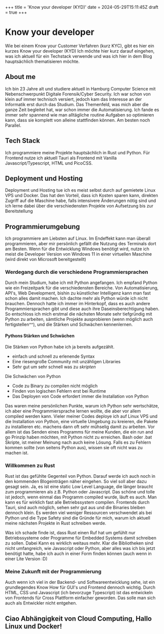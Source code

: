 +++
title = 'Know your developer (KYD)'
date = 2024-05-29T15:11:45Z
draft = true
+++

# Know your developer

Wie bei einem Know your Customer Verfahren (kurz KYC), gibt es hier ein kurzes Know your developer (KYD)
Ich möchte hier kurz darauf eingehen, was ich aktuell für ein Techstack verwende und was ich hier in dem Blog hauptsächlich thematisieren möchte.

## About me

Ich bin 23 Jahre alt und studiere aktuell in Hamburg Computer Science mit Nebenschwerpunkt Digitale Forensik/Cyber Security.
Ich war schon von klein auf immer technisch versiert, jedoch kam das Interesse an der Informatik erst durch das Studium.
Das Themenfeld, was mich aber die ganze Zeit begleitet hat, war schon immer die Automatisierung.
Ich fande es immer sehr spannend wie man alltägliche routine Aufgaben so optimieren kann, dass sie komplett von alleine stattfinden können. Am besten noch Parallel.

## Tech Stack

Ich programmiere meine Projekte hauptsächlich in Rust und Python. Für Frontend nutze ich aktuell Tauri als Frontend mit Vanilla Javascript/Typescript, HTML und PicoCSS.

## Deployment und Hosting

Deployment und Hosting tue ich es meist selbst durch auf gemietete Linux VPS und Docker.
Das hat den Vorteil, dass ich Kosten sparen kann, direkten Zugriff auf die Maschine habe, falls intensivere Änderungen nötig sind und ich lerne dabei über die verschiedensten Projekte von Aufsetzung bis zur Bereitstellung

## Programmierumgebung

Ich programmiere am Liebsten auf Linux. Im Endeffekt kann man überall programmieren, aber mir persönlich gefällt die Nutzung des Terminals dort am Besten.
Wenn für die Entwicklung Windows benötigt wird, nutze ich meist die Developer Version von Windows 11 in einer virtuellen Maschine (wird direkt von Microsoft bereitgestellt)

### Werdegang durch die verschiedene Programmiersprachen

Durch mein Studium, habe ich mit Python angefangen.
Ich empfand Python wie ein Freizeitpark für die verschiedensten Bereiche.
Von Automatisierung, API's, Web Development, bishin zu künstlicher Intelligenz kann man fast schon alles damit machen.
Ich dachte mehr als Python würde ich nicht brauchen. Dennoch hatte ich immer im Hinterkopf, dass es auch andere Programmiersprachen gibt und diese auch ihre Daseinsberechtigung haben.
So entschloss ich mich erstmal die nächsten Monate sehr tiefgründig mit Python zu arbeiten, sämtliche Projekte ausprobieren (wenn möglich auch fertigstellen^^), und die Stärken und Schwächen kennenlernen.

#### Pythons Stärken und Schwächen

Die Stärken von Python habe ich ja bereits aufgezählt.

- einfach und schnell zu erlenende Syntax
- Eine riesengroße Community mit unzähligen Libraries
- Sehr gut um sehr schnell was zu _skripten_

Die Schwächen von Python

- Code zu Binary zu compilen nicht möglich
- Finden von logischen Fehlern erst bei Runtime
- Das Deployen von Code erfordert immer die Installation von Python

Das waren meine persönlichen Punkte, warum ich Python sehr wertschätze, ich aber eine Programmiersprache lernen wollte, die aber vor allem compiled werden kann.
Vieler meiner Codes deploye ich auf Linux VPS und die Installation von Python, eine virtuelle Umgebung zu kreieren, die Pakete zu installieren etc. machens dann oft sehr mühselig damit zu arbeiten.
Vor allem ist das Senden eines Programms für meine Kunden, die ein run and go Prinzip haben möchten, mit Python nicht zu erreichen.
Bash oder .bat Skripte, ist meiner Meinung nach auch keine Lösung. Falls es zu Fehlern kommen sollte (von seitens Python aus), wissen sie oft nicht was zu machen ist.

### Willkommen zu Rust

Rust ist das gefühlte Gegenteil von Python. Darauf werde ich auch noch in den kommenden Blogeinträgen näher eingehen.
So viel soll aber dazu gesagt sein. Ja, es ist eine static Low Level Language, die länger braucht zum programmieren als z.B. Python oder Javascript.
Das schöne und tolle ist jedoch, wenn einmal das Programm compiled wurde, läuft es auch.
Man kann es für wirklich fast alle Betriebssystem compilen.
Frontends durch Tauri, sind auch möglich, sehen sehr gut aus und die Binaries bleiben dennoch klein.
Es werden viel weniger Ressourcen verschwendet als bei Python und die Type Safety sind die Gründe für mich, warum ich aktuell meine nächsten Projekte in Rust schreiben werde.

Was ich schade finde ist, dass Rust einen Ruf hat um gefühlt nur Betriebssysteme oder Programme für Embedded Systems damit schreiben zu sollen.
Dabei Kann es wirklich weitaus mehr.
Klar die Bibliotheken sind nicht umfangreich, wie Javascript oder Python, aber alles was ich bis jetzt benötigt hatte, habe ich auch in einer Form finden können (auch wenn in einer Lite Version :D)

### Meine Zukunft mit der Programmierung

Auch wenn ich viel in der Backend- und Softwareentwicklung sehe, ist ein grundlegendes Know How für GUI's und Frontend dennoch wichtig.
Durch HTML, CSS und Javascript (ich bevorzuge Typescript) ist das entwickeln von Frontends für Cross Plattform einfacher geworden.
Das solle man sich auch als Entwickler nicht entgehen.

## Ciao Abhängigkeit von Cloud Computing, Hallo Linux und Docker!
